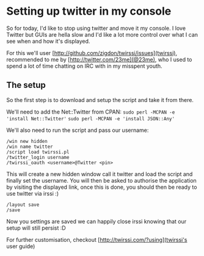 Setting up twitter in my console
================================

So for today, I'd like to stop using twitter and move it my console. I love
Twitter but GUIs are hella slow and I'd like a lot more control over what I can
see when and how it's displayed.

For this we'll user [http://github.com/zigdon/twirssi/issues](twirssi),
recommended to me by [http://twitter.com/23me](@23me), who I used to spend a lot
of time chatting on IRC with in my misspent youth.


The setup
---------

So the first step is to download and setup the script and take it from there.

We'll need to add the Net::Twitter from CPAN: 
`sudo perl -MCPAN -e 'install Net::Twitter'`
`sudo perl -MCPAN -e 'install JSON::Any'`

We'll also need to run the script and pass our username:

    /win new hidden
    /win name twitter
    /script load twirssi.pl
    /twitter_login username
    /twirssi_oauth <username>@Twitter <pin>

This will create a new hidden window call it twitter and load the script and
finally set the username. You will then be asked to authorise the application
by visiting the displayed link, once this is done, you should then be ready to
use twitter via irssi :)

    /layout save
    /save

Now you settings are saved we can happily close irssi knowing that our setup
will still persist :D

For further customisation, checkout [http://twirssi.com/?using](twirssi's user guide)
